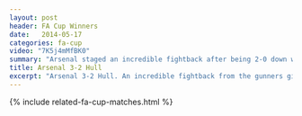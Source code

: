 ```yaml
---
layout: post
header: FA Cup Winners
date:   2014-05-17
categories: fa-cup
video: "7K5j4mMfBK0"
summary: "Arsenal staged an incredible fightback after being 2-0 down within 10 minutes against Hull. Santi Cazorla's wonderful freekick put Arsenal back in contention before Koscielny equalised shortly before full time. Aaron Ramsey scored the winner in extra time."
title: Arsenal 3-2 Hull
excerpt: "Arsenal 3-2 Hull. An incredible fightback from the gunners gives Arsenal their first trophy in 9 years. Aaron Ramsey got the winner."
---
```


{% include related-fa-cup-matches.html  %}